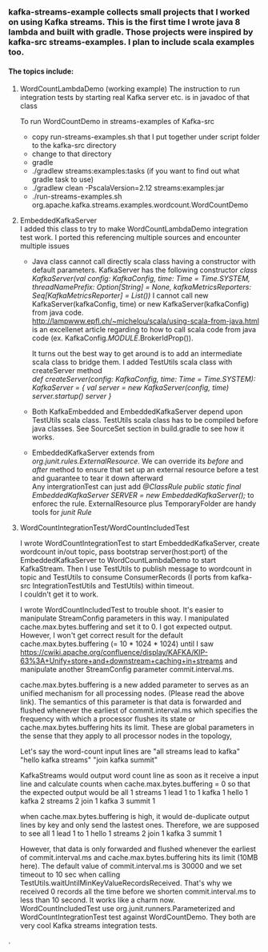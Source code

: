 ### kafka-streams-example collects small projects that I worked on using Kafka streams.  This is the first time I wrote java 8 lambda and built with gradle.  Those projects were inspired by kafka-src streams-examples.  I plan to include scala examples too.
#### The topics include:
   1. WordCountLambdaDemo (working example)
      The instruction to run integration tests by starting real Kafka server etc. is in javadoc of that class
       
      To run WordCountDemo in streams-examples of Kafka-src 
      
        - copy run-streams-examples.sh that I put together under script folder to the kafka-src directory
        - change to that directory 
        - gradle
        - ./gradlew streams:examples:tasks (if you want to find out what gradle task to use)
        - ./gradlew clean -PscalaVersion=2.12 streams:examples:jar
        - ./run-streams-examples.sh org.apache.kafka.streams.examples.wordcount.WordCountDemo
            
   2. EmbeddedKafkaServer   
      I added this class to try to make WordCountLambdaDemo integration test work.  I ported this referencing multiple 
      sources and encounter multiple issues
      
      *  Java class cannot call directly scala class having a constructor with default parameters.  KafkaServer 
         has the following constructor
           _class KafkaServer(val config: KafkaConfig, time: Time = Time.SYSTEM, threadNamePrefix: Option[String] = None, 
             kafkaMetricsReporters: Seq[KafkaMetricsReporter] = List())_
         I cannot call new KafkaServer(kafkaConfig, time) or new KafkaServer(kafkaConfig) from java code.  
         http://lampwww.epfl.ch/~michelou/scala/using-scala-from-java.html is an excellenet article regarding to 
         how to call scala code from java code (ex. KafkaConfig$.MODULE$.BrokerIdProp()).  
         
         It turns out the best way to get around is to add an intermediate scala class to bridge them.  I added TestUtils
         scala class with createServer method     
           _def createServer(config: KafkaConfig, time: Time = Time.SYSTEM): KafkaServer = {
             val server = new KafkaServer(config, time)
             server.startup()
             server
            }_
            
       * Both KafkaEmbedded and EmbeddedKafkaServer depend upon TestUtils scala class.  TestUtils scala class has
         to be compiled before java classes. See SourceSet section in build.gradle to see how it works.
             
       *  EmbeddedKafkaServer extends from _org.junit.rules.ExternalResource_.  We can override its _before_ and _after_ 
          method to ensure that set up an external resource before a test and guarantee to tear it down afterward   
          Any intergrationTest can just add
          _@ClassRule
              public static final EmbeddedKafkaServer SERVER = new EmbeddedKafkaServer();_
          to enforec the rule. ExternalResource plus TemporaryFolder are handy tools for _junit Rule_    
          
   3.  WordCountIntegrationTest/WordCountIncludedTest
   
       I wrote WordCountIntegrationTest to start EmbeddedKafkaServer, create wordcount in/out topic, pass bootstrap
       server(host:port) of the EmbeddedKafkaServer to WordCountLambdaDemo to start KafkaStream.  Then I use
       TestUtils to publish message to wordcount in topic and TestUtils to consume ConsumerRecords 
       (I ports from kafka-src IntegrationTestUtils and TestUtils) within timeout.  
       I couldn't get it to work.
        
       I wrote WordCountIncludedTest to trouble shoot.  It's easier to manipulate StreamConfig parameters in
       this way.  I manipulated cache.max.bytes.buffering and set it to 0.  I got expected output.   
       However, I won't get correct result for the default cache.max.bytes.buffering (= 10 * 1024 * 1024) until I saw 
       https://cwiki.apache.org/confluence/display/KAFKA/KIP-63%3A+Unify+store+and+downstream+caching+in+streams 
       and manipulate another StreamConfig parameter commit.interval.ms. 
       
       cache.max.bytes.buffering is a new added parameter to serves as an unified mechanism for all processing nodes.
       (Please read the above link). The semantics of this parameter is that data is forwarded and flushed whenever 
       the earliest of commit.interval.ms which specifies the frequency with which a processor flushes its state or 
       cache.max.bytes.buffering hits its limit. These are global parameters in the sense that they apply to all 
       processor nodes in the topology,
       
       Let's say the word-count input lines are
       "all streams lead to kafka"
       "hello kafka streams"
       "join kafka summit"
       
       KafkaStreams would output word count line as soon as it receive a input line and calculate counts 
       when cache.max.bytes.buffering = 0 so that the expected output would be
       all	    1
       streams	1
       lead	    1
       to	    1
       kafka    1
       hello	1
       kafka    2
       streams	2
       join     1
       kafka	3
       summit	1
       
       when cache.max.bytes.buffering is high, it would de-duplicate output lines by key and only send the lastest 
       ones.  Therefore,  we are supposed to see
       all	    1
       lead	    1
       to	    1
       hello	1
       streams	2
       join     1
       kafka	3
       summit	1
       
       However, that data is only forwarded and flushed whenever the earliest of commit.interval.ms and 
       cache.max.bytes.buffering hits its limit (10MB here).  The default value of commit.interval.ms is 30000 and
       we set timeout to 10 sec when calling TestUtils.waitUntilMinKeyValueRecordsReceived. That's why we received 
       0 records all the time before we shorten commit.interval.ms to less than 10 second. It works like a charm now.  
       WordCountIncludedTest use org.junit.runners.Parameterized and WordCountIntegrationTest test against 
       WordCountDemo. They both are very cool Kafka streams integration tests.       
       
       
.          